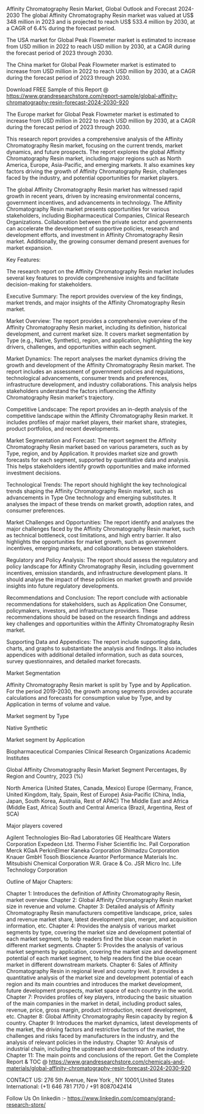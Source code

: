 Affinity Chromatography Resin Market, Global Outlook and Forecast 2024-2030
The global Affinity Chromatography Resin market was valued at US$ 348 million in 2023 and is projected to reach US$ 533.4 million by 2030, at a CAGR of 6.4% during the forecast period.

The USA market for Global Peak Flowmeter market is estimated to increase from USD million in 2022 to reach USD million by 2030, at a CAGR during the forecast period of 2023 through 2030.

The China market for Global Peak Flowmeter market is estimated to increase from USD million in 2022 to reach USD million by 2030, at a CAGR during the forecast period of 2023 through 2030.

Download FREE Sample of this Report @ https://www.grandresearchstore.com/report-sample/global-affinity-chromatography-resin-forecast-2024-2030-920

The Europe market for Global Peak Flowmeter market is estimated to increase from USD million in 2022 to reach USD million by 2030, at a CAGR during the forecast period of 2023 through 2030.

This research report provides a comprehensive analysis of the Affinity Chromatography Resin market, focusing on the current trends, market dynamics, and future prospects. The report explores the global Affinity Chromatography Resin market, including major regions such as North America, Europe, Asia-Pacific, and emerging markets. It also examines key factors driving the growth of Affinity Chromatography Resin, challenges faced by the industry, and potential opportunities for market players.

The global Affinity Chromatography Resin market has witnessed rapid growth in recent years, driven by increasing environmental concerns, government incentives, and advancements in technology. The Affinity Chromatography Resin market presents opportunities for various stakeholders, including Biopharmaceutical Companies, Clinical Research Organizations. Collaboration between the private sector and governments can accelerate the development of supportive policies, research and development efforts, and investment in Affinity Chromatography Resin market. Additionally, the growing consumer demand present avenues for market expansion.

Key Features:

The research report on the Affinity Chromatography Resin market includes several key features to provide comprehensive insights and facilitate decision-making for stakeholders.

Executive Summary: The report provides overview of the key findings, market trends, and major insights of the Affinity Chromatography Resin market.

Market Overview: The report provides a comprehensive overview of the Affinity Chromatography Resin market, including its definition, historical development, and current market size. It covers market segmentation by Type (e.g., Native, Synthetic), region, and application, highlighting the key drivers, challenges, and opportunities within each segment.

Market Dynamics: The report analyses the market dynamics driving the growth and development of the Affinity Chromatography Resin market. The report includes an assessment of government policies and regulations, technological advancements, consumer trends and preferences, infrastructure development, and industry collaborations. This analysis helps stakeholders understand the factors influencing the Affinity Chromatography Resin market's trajectory.

Competitive Landscape: The report provides an in-depth analysis of the competitive landscape within the Affinity Chromatography Resin market. It includes profiles of major market players, their market share, strategies, product portfolios, and recent developments.

Market Segmentation and Forecast: The report segment the Affinity Chromatography Resin market based on various parameters, such as by Type, region, and by Application. It provides market size and growth forecasts for each segment, supported by quantitative data and analysis. This helps stakeholders identify growth opportunities and make informed investment decisions.

Technological Trends: The report should highlight the key technological trends shaping the Affinity Chromatography Resin market, such as advancements in Type One technology and emerging substitutes. It analyses the impact of these trends on market growth, adoption rates, and consumer preferences.

Market Challenges and Opportunities: The report identify and analyses the major challenges faced by the Affinity Chromatography Resin market, such as technical bottleneck, cost limitations, and high entry barrier. It also highlights the opportunities for market growth, such as government incentives, emerging markets, and collaborations between stakeholders.

Regulatory and Policy Analysis: The report should assess the regulatory and policy landscape for Affinity Chromatography Resin, including government incentives, emission standards, and infrastructure development plans. It should analyse the impact of these policies on market growth and provide insights into future regulatory developments.

Recommendations and Conclusion: The report conclude with actionable recommendations for stakeholders, such as Application One Consumer, policymakers, investors, and infrastructure providers. These recommendations should be based on the research findings and address key challenges and opportunities within the Affinity Chromatography Resin market.

Supporting Data and Appendices: The report include supporting data, charts, and graphs to substantiate the analysis and findings. It also includes appendices with additional detailed information, such as data sources, survey questionnaires, and detailed market forecasts.

Market Segmentation

Affinity Chromatography Resin market is split by Type and by Application. For the period 2019-2030, the growth among segments provides accurate calculations and forecasts for consumption value by Type, and by Application in terms of volume and value.

Market segment by Type

Native
Synthetic

Market segment by Application

Biopharmaceutical Companies
Clinical Research Organizations
Academic Institutes

Global Affinity Chromatography Resin Market Segment Percentages, By Region and Country, 2023 (%)

North America (United States, Canada, Mexico)
Europe (Germany, France, United Kingdom, Italy, Spain, Rest of Europe)
Asia-Pacific (China, India, Japan, South Korea, Australia, Rest of APAC)
The Middle East and Africa (Middle East, Africa)
South and Central America (Brazil, Argentina, Rest of SCA)

Major players covered

Agilent Technologies
Bio-Rad Laboratories
GE Healthcare
Waters Corporation
Expedeon Ltd.
Thermo Fisher Scientific Inc.
Pall Corporation
Merck KGaA
PerkinElmer
Kaneka Corporation
Shimadzu Corporation
Knauer GmbH
Tosoh Bioscience
Avantor Performance Materials Inc.
Mitsubishi Chemical Corporation
W.R. Grace & Co.
JSR Micro Inc.
Life Technology Corporation

Outline of Major Chapters:

Chapter 1: Introduces the definition of Affinity Chromatography Resin, market overview.
Chapter 2: Global Affinity Chromatography Resin market size in revenue and volume.
Chapter 3: Detailed analysis of Affinity Chromatography Resin manufacturers competitive landscape, price, sales and revenue market share, latest development plan, merger, and acquisition information, etc.
Chapter 4: Provides the analysis of various market segments by type, covering the market size and development potential of each market segment, to help readers find the blue ocean market in different market segments.
Chapter 5: Provides the analysis of various market segments by application, covering the market size and development potential of each market segment, to help readers find the blue ocean market in different downstream markets.
Chapter 6: Sales of Affinity Chromatography Resin in regional level and country level. It provides a quantitative analysis of the market size and development potential of each region and its main countries and introduces the market development, future development prospects, market space of each country in the world.
Chapter 7: Provides profiles of key players, introducing the basic situation of the main companies in the market in detail, including product sales, revenue, price, gross margin, product introduction, recent development, etc.
Chapter 8: Global Affinity Chromatography Resin capacity by region & country.
Chapter 9: Introduces the market dynamics, latest developments of the market, the driving factors and restrictive factors of the market, the challenges and risks faced by manufacturers in the industry, and the analysis of relevant policies in the industry.
Chapter 10: Analysis of industrial chain, including the upstream and downstream of the industry.
Chapter 11: The main points and conclusions of the report.
Get the Complete Report & TOC @ https://www.grandresearchstore.com/chemicals-and-materials/global-affinity-chromatography-resin-forecast-2024-2030-920

CONTACT US:
276 5th Avenue, New York , NY 10001,United States
International: (+1) 646 781 7170 / +91 8087042414

Follow Us On linkedin :- https://www.linkedin.com/company/grand-research-store/
